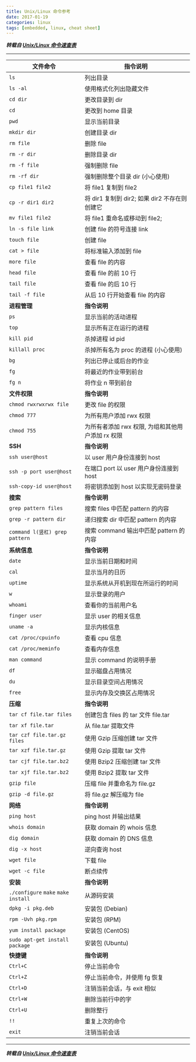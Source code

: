 ```yaml
---
title: Unix/Linux 命令参考
date: 2017-01-19
categories: linux
tags: [embedded, linux, cheat sheet]
---
```



***转载自 [Unix/Linux 命令速查表](https://linuxtoy.org/pages/download.html)***

----------

文件命令 | 指令说明
------|----------
`ls`|列出目录
`ls -al` | 使用格式化列出隐藏文件
`cd dir` | 更改目录到 dir
`cd` | 更改到 home 目录
`pwd` | 显示当前目录
`mkdir dir` | 创建目录 dir
`rm file` | 删除 file
`rm -r dir` | 删除目录 dir
`rm -f file` | 强制删除 file
`rm -rf dir` | 强制删除整个目录 dir (小心使用)
`cp file1 file2` | 将 file1 复制到 file2
`cp -r dir1 dir2` | 将 dir1 复制到 dir2; 如果 dir2 不存在则创建它
`mv file1 file2` | 将 file1 重命名或移动到 file2;
`ln -s file link` | 创建 file 的符号连接 link
`touch file` | 创建 file
`cat > file` | 将标准输入添加到 file
`more file` | 查看 file 的内容
`head file` | 查看 file 的前 10 行
`tail file` | 查看 file 的后 10 行
`tail -f file` | 从后 10 行开始查看 file 的内容
**进程管理**|**指令说明**
`ps` | 显示当前的活动进程
`top` | 显示所有正在运行的进程
`kill pid` | 杀掉进程 id pid
`killall proc` | 杀掉所有名为 proc 的进程 (小心使用)
`bg` | 列出已停止或后台的作业
`fg` | 将最近的作业带到前台
`fg n` | 将作业 n 带到前台
**文件权限**|**指令说明**
`chmod rwxrwxrwx file` | 更改 file 的权限
`chmod 777` | 为所有用户添加 rwx 权限
`chmod 755` | 为所有者添加 rwx 权限, 为组和其他用户添加 rx 权限
**SSH**|**指令说明**
`ssh user@host` | 以 user 用户身份连接到 host
`ssh -p port user@host` | 在端口 port 以 user 用户身份连接到 host
`ssh-copy-id user@host` | 将密钥添加到 host 以实现无密码登录
**搜索**|**指令说明**
`grep pattern files` | 搜索 files 中匹配 pattern 的内容
`grep -r pattern dir` | 递归搜索 dir 中匹配 pattern 的内容
`command l(竖杠) grep pattern` | 搜索 command 输出中匹配 pattern 的内容
**系统信息**|**指令说明**
`date` | 显示当前日期和时间
`cal` | 显示当月的日历
`uptime` | 显示系统从开机到现在所运行的时间
`w` | 显示登录的用户
`whoami` | 查看你的当前用户名
`finger user` | 显示 user 的相关信息
`uname -a` | 显示内核信息
`cat /proc/cpuinfo` | 查看 cpu 信息
`cat /proc/meminfo` | 查看内存信息
`man command` | 显示 command 的说明手册
`df` | 显示磁盘占用情况
`du` | 显示目录空间占用情况
`free` | 显示内存及交换区占用情况
**压缩**|**指令说明**
`tar cf file.tar files` | 创建包含 files 的 tar 文件 file.tar
`tar xf file.tar` | 从 file.tar 提取文件
`tar czf file.tar.gz files` | 使用 Gzip 压缩创建 tar 文件
`tar xzf file.tar.gz` | 使用 Gzip 提取 tar 文件
`tar cjf file.tar.bz2` | 使用 Bzip2 压缩创建 tar 文件
`tar xjf file.tar.bz2` | 使用 Bzip2 提取 tar 文件
`gzip file` | 压缩 file 并重命名为 file.gz
`gzip -d file.gz` | 将 file.gz 解压缩为 file
**网络**|**指令说明**
`ping host` | ping host 并输出结果
`whois domain` | 获取 domain 的 whois 信息
`dig domain` | 获取 domain 的 DNS 信息
`dig -x host` | 逆向查询 host
`wget file` | 下载 file
`wget -c file` | 断点续传
**安装**|**指令说明**
`./configure` `make` `make install` | 从源码安装
`dpkg -i pkg.deb` | 安装包 (Debian)
`rpm -Uvh pkg.rpm` | 安装包 (RPM)
`yum install package` | 安装包 (CentOS)
`sudo apt-get install package` | 安装包 (Ubuntu)
**快捷键**|**指令说明**
`Ctrl+C` | 停止当前命令
`Ctrl+Z` | 停止当前命令，并使用 fg 恢复
`Ctrl+D` | 注销当前会话，与 exit 相似
`Ctrl+W` | 删除当前行中的字
`Ctrl+U` | 删除整行
`!!` | 重复上次的命令
`exit` | 注销当前会话


----------

***转载自 [Unix/Linux 命令速查表](https://linuxtoy.org/pages/download.html)***